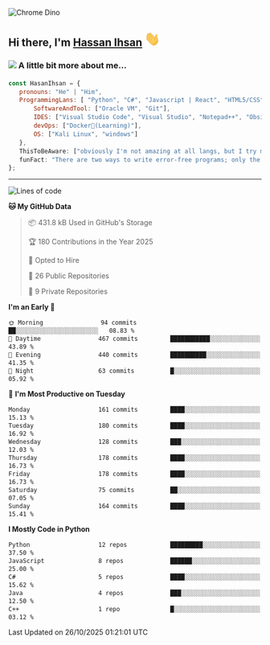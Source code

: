  <!--
**HasanIhsan/HasanIhsan** is a ✨ _special_ ✨ repository because its `README.md` (this file) appears on your GitHub profile.
-->

![Chrome Dino](https://mir-s3-cdn-cf.behance.net/project_modules/max_1200/4ff07986208593.5d9a654e92f36.gif)


<h2 align="left">Hi there, I'm <a href="https://www.linkedin.com/in/hassan-ihsan-045b11231/" target="_blank" rel="noopener noreferrer">Hassan Ihsan</a> <img src="https://raw.githubusercontent.com/ABSphreak/ABSphreak/master/gifs/Hi.gif" height="30" />
 
 
 ### <img src="https://media.giphy.com/media/VgCDAzcKvsR6OM0uWg/giphy.gif" width="50"> A little bit more about me...  
 
 ```javascript
const HasanIhsan = {
    pronouns: "He" | "Him",
    ProgrammingLans: [ "Python", "C#", "Javascript | React", "HTML5/CSS", "JSON", "Java"],
        SoftwareAndTool: ["Oracle VM", "Git"],
        IDES: ["Visual Studio Code", "Visual Studio", "Notepad++", "Obsidian"],
        devOps: ["Docker🐳(Learning)"], 
        OS: ["Kali Linux", "windows"]
    },
    ThisToBeAware: ["obviously I'm not amazing at all langs, but I try my best not to go rusty"], 
    funFact: "There are two ways to write error-free programs; only the third one works"
};
```
 
 --- 

<!--START_SECTION:waka-->
![Lines of code](https://img.shields.io/badge/From%20Hello%20World%20I%27ve%20Written-7.2%20million%20lines%20of%20code-blue)

**🐱 My GitHub Data** 

> 📦 431.8 kB Used in GitHub's Storage 
 > 
> 🏆 180 Contributions in the Year 2025
 > 
> 💼 Opted to Hire
 > 
> 📜 26 Public Repositories 
 > 
> 🔑 9 Private Repositories 
 > 
**I'm an Early 🐤** 

```text
🌞 Morning                94 commits          ██░░░░░░░░░░░░░░░░░░░░░░░   08.83 % 
🌆 Daytime                467 commits         ███████████░░░░░░░░░░░░░░   43.89 % 
🌃 Evening                440 commits         ██████████░░░░░░░░░░░░░░░   41.35 % 
🌙 Night                  63 commits          █░░░░░░░░░░░░░░░░░░░░░░░░   05.92 % 
```
📅 **I'm Most Productive on Tuesday** 

```text
Monday                   161 commits         ████░░░░░░░░░░░░░░░░░░░░░   15.13 % 
Tuesday                  180 commits         ████░░░░░░░░░░░░░░░░░░░░░   16.92 % 
Wednesday                128 commits         ███░░░░░░░░░░░░░░░░░░░░░░   12.03 % 
Thursday                 178 commits         ████░░░░░░░░░░░░░░░░░░░░░   16.73 % 
Friday                   178 commits         ████░░░░░░░░░░░░░░░░░░░░░   16.73 % 
Saturday                 75 commits          ██░░░░░░░░░░░░░░░░░░░░░░░   07.05 % 
Sunday                   164 commits         ████░░░░░░░░░░░░░░░░░░░░░   15.41 % 
```


**I Mostly Code in Python** 

```text
Python                   12 repos            █████████░░░░░░░░░░░░░░░░   37.50 % 
JavaScript               8 repos             ██████░░░░░░░░░░░░░░░░░░░   25.00 % 
C#                       5 repos             ████░░░░░░░░░░░░░░░░░░░░░   15.62 % 
Java                     4 repos             ███░░░░░░░░░░░░░░░░░░░░░░   12.50 % 
C++                      1 repo              █░░░░░░░░░░░░░░░░░░░░░░░░   03.12 % 
```




 Last Updated on 26/10/2025 01:21:01 UTC
<!--END_SECTION:waka-->
 
 
